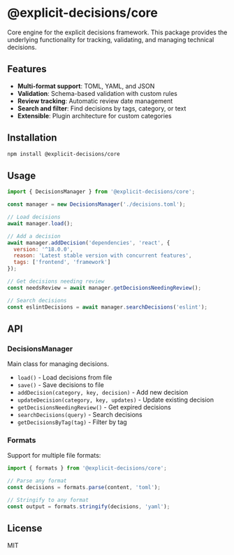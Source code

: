 # @explicit-decisions/core

Core engine for the explicit decisions framework. This package provides the underlying functionality for tracking, validating, and managing technical decisions.

## Features

- **Multi-format support**: TOML, YAML, and JSON
- **Validation**: Schema-based validation with custom rules
- **Review tracking**: Automatic review date management
- **Search and filter**: Find decisions by tags, category, or text
- **Extensible**: Plugin architecture for custom categories

## Installation

```bash
npm install @explicit-decisions/core
```

## Usage

```javascript
import { DecisionsManager } from '@explicit-decisions/core';

const manager = new DecisionsManager('./decisions.toml');

// Load decisions
await manager.load();

// Add a decision
await manager.addDecision('dependencies', 'react', {
  version: '^18.0.0',
  reason: 'Latest stable version with concurrent features',
  tags: ['frontend', 'framework']
});

// Get decisions needing review
const needsReview = await manager.getDecisionsNeedingReview();

// Search decisions
const eslintDecisions = await manager.searchDecisions('eslint');
```

## API

### DecisionsManager

Main class for managing decisions.

- `load()` - Load decisions from file
- `save()` - Save decisions to file
- `addDecision(category, key, decision)` - Add new decision
- `updateDecision(category, key, updates)` - Update existing decision
- `getDecisionsNeedingReview()` - Get expired decisions
- `searchDecisions(query)` - Search decisions
- `getDecisionsByTag(tag)` - Filter by tag

### Formats

Support for multiple file formats:

```javascript
import { formats } from '@explicit-decisions/core';

// Parse any format
const decisions = formats.parse(content, 'toml');

// Stringify to any format
const output = formats.stringify(decisions, 'yaml');
```

## License

MIT